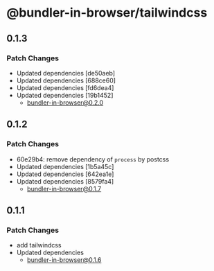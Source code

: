 # @bundler-in-browser/tailwindcss

## 0.1.3

### Patch Changes

- Updated dependencies [de50aeb]
- Updated dependencies [688ce60]
- Updated dependencies [fd6dea4]
- Updated dependencies [19b1452]
  - bundler-in-browser@0.2.0

## 0.1.2

### Patch Changes

- 60e29b4: remove dependency of `process` by postcss
- Updated dependencies [1b5a45c]
- Updated dependencies [642ea1e]
- Updated dependencies [8579fa4]
  - bundler-in-browser@0.1.7

## 0.1.1

### Patch Changes

- add tailwindcss
- Updated dependencies
  - bundler-in-browser@0.1.6
